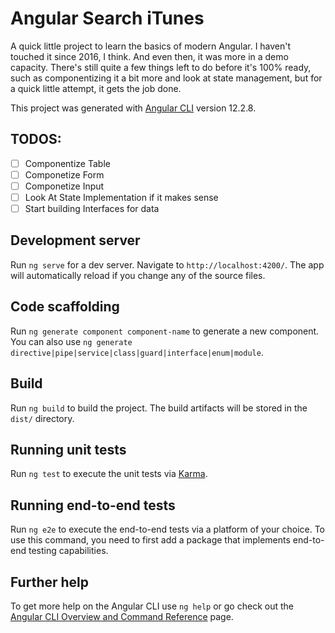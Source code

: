 # Angular Search iTunes

A quick little project to learn the basics of modern Angular. I haven't touched it since 2016, I think. And even then, it was more in a demo capacity. There's still quite a few things left to do before it's 100% ready, such as componentizing it a bit more and look at state management, but for a quick little attempt, it gets the job done.

This project was generated with [Angular CLI](https://github.com/angular/angular-cli) version 12.2.8.

## TODOS:

- [ ] Componentize Table
- [ ] Componetize Form
- [ ] Componetize Input
- [ ] Look At State Implementation if it makes sense
- [ ] Start building Interfaces for data

## Development server

Run `ng serve` for a dev server. Navigate to `http://localhost:4200/`. The app will automatically reload if you change any of the source files.

## Code scaffolding

Run `ng generate component component-name` to generate a new component. You can also use `ng generate directive|pipe|service|class|guard|interface|enum|module`.

## Build

Run `ng build` to build the project. The build artifacts will be stored in the `dist/` directory.

## Running unit tests

Run `ng test` to execute the unit tests via [Karma](https://karma-runner.github.io).

## Running end-to-end tests

Run `ng e2e` to execute the end-to-end tests via a platform of your choice. To use this command, you need to first add a package that implements end-to-end testing capabilities.

## Further help

To get more help on the Angular CLI use `ng help` or go check out the [Angular CLI Overview and Command Reference](https://angular.io/cli) page.
